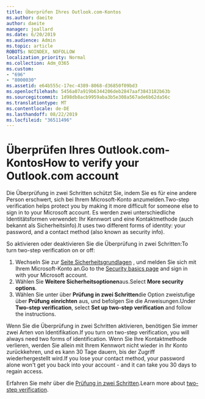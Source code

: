 ```yaml
---
title: Überprüfen Ihres Outlook.com-Kontos
ms.author: daeite
author: daeite
manager: joallard
ms.date: 6/20/2019
ms.audience: Admin
ms.topic: article
ROBOTS: NOINDEX, NOFOLLOW
localization_priority: Normal
ms.collection: Adm_O365
ms.custom:
- "696"
- "8000030"
ms.assetid: e64b555c-17ec-4389-8068-d36850f09bd3
ms.openlocfilehash: 5456a07a919b6344206deb2847aaf3843182b63b
ms.sourcegitcommit: 1d98db8acb9959aba3b5e308a567ade6b62da56c
ms.translationtype: MT
ms.contentlocale: de-DE
ms.lasthandoff: 08/22/2019
ms.locfileid: "36511496"
---
```

# <a name="how-to-verify-your-outlookcom-account"></a><span data-ttu-id="0483c-102">Überprüfen Ihres Outlook.com-Kontos</span><span class="sxs-lookup"><span data-stu-id="0483c-102">How to verify your Outlook.com account</span></span>

<span data-ttu-id="0483c-103">Die Überprüfung in zwei Schritten schützt Sie, indem Sie es für eine andere Person erschwert, sich bei Ihrem Microsoft-Konto anzumelden.</span><span class="sxs-lookup"><span data-stu-id="0483c-103">Two-step verification helps protect you by making it more difficult for someone else to sign in to your Microsoft account.</span></span> <span data-ttu-id="0483c-104">Es werden zwei unterschiedliche Identitätsformen verwendet: Ihr Kennwort und eine Kontaktmethode (auch bekannt als Sicherheitsinfo).</span><span class="sxs-lookup"><span data-stu-id="0483c-104">It uses two different forms of identity: your password, and a contact method (also known as security info).</span></span>
  
<span data-ttu-id="0483c-105">So aktivieren oder deaktivieren Sie die Überprüfung in zwei Schritten:</span><span class="sxs-lookup"><span data-stu-id="0483c-105">To turn two-step verification on or off:</span></span>
  
1. <span data-ttu-id="0483c-106">Wechseln Sie zur [Seite Sicherheitsgrundlagen](https://go.microsoft.com/fwlink/?linkid=842325) , und melden Sie sich mit Ihrem Microsoft-Konto an.</span><span class="sxs-lookup"><span data-stu-id="0483c-106">Go to the [Security basics page](https://go.microsoft.com/fwlink/?linkid=842325) and sign in with your Microsoft account.</span></span>
2. <span data-ttu-id="0483c-107">Wählen Sie **Weitere Sicherheitsoptionen**aus.</span><span class="sxs-lookup"><span data-stu-id="0483c-107">Select **More security options**.</span></span>
3. <span data-ttu-id="0483c-108">Wählen Sie unter über **Prüfung in zwei Schritten**die Option zweistufige über **Prüfung einrichten** aus, und befolgen Sie die Anweisungen.</span><span class="sxs-lookup"><span data-stu-id="0483c-108">Under **Two-step verification**, select **Set up two-step verification** and follow the instructions.</span></span>

<span data-ttu-id="0483c-109">Wenn Sie die Überprüfung in zwei Schritten aktivieren, benötigen Sie immer zwei Arten von Identifikation.</span><span class="sxs-lookup"><span data-stu-id="0483c-109">If you turn on two-step verification, you will always need two forms of identification.</span></span> <span data-ttu-id="0483c-110">Wenn Sie Ihre Kontaktmethode verlieren, werden Sie allein mit Ihrem Kennwort nicht wieder in Ihr Konto zurückkehren, und es kann 30 Tage dauern, bis der Zugriff wiederhergestellt wird.</span><span class="sxs-lookup"><span data-stu-id="0483c-110">If you lose your contact method, your password alone won't get you back into your account - and it can take you 30 days to regain access.</span></span>
  
<span data-ttu-id="0483c-111">Erfahren Sie mehr über die [Prüfung in zwei Schritten](https://go.microsoft.com/fwlink/?linkid=872270).</span><span class="sxs-lookup"><span data-stu-id="0483c-111">Learn more about [two-step verification](https://go.microsoft.com/fwlink/?linkid=872270).</span></span>
  